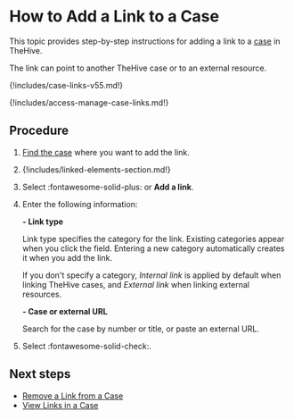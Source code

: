 # How to Add a Link to a Case

This topic provides step-by-step instructions for adding a link to a [case](../cases/about-cases.md#linking-elements) in TheHive.

The link can point to another TheHive case or to an external resource.

{!includes/case-links-v55.md!}

{!includes/access-manage-case-links.md!}

## Procedure

1. [Find the case](../cases/search-for-cases/find-a-case.md) where you want to add the link.

2. {!includes/linked-elements-section.md!}

3. Select :fontawesome-solid-plus: or **Add a link**.

4. Enter the following information:

    **- Link type**

    Link type specifies the category for the link. Existing categories appear when you click the field. Entering a new category automatically creates it when you add the link.

    If you don't specify a category, *Internal link* is applied by default when linking TheHive cases, and *External link* when linking external resources.

    **- Case or external URL**

    Search for the case by number or title, or paste an external URL.

5. Select :fontawesome-solid-check:.

## Next steps

* [Remove a Link from a Case](remove-a-link-from-a-case.md)
* [View Links in a Case](view-links-in-a-case.md)